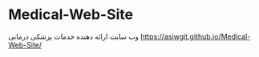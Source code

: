 # Medical-Web-Site
وب سایت ارائه دهنده خدمات پزشکی درمانی
https://asiwgit.github.io/Medical-Web-Site/
